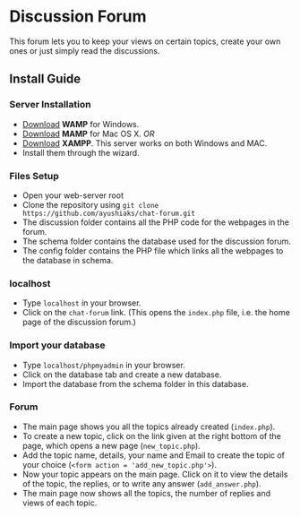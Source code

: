 # Discussion Forum

This forum lets you to keep your views on certain topics, create your own ones or just simply read the discussions.

## Install Guide

### Server Installation
- [Download](http://www.wampserver.com/en/) **WAMP** for Windows.
- [Download](https://www.mamp.info/en/downloads/) **MAMP** for Mac OS X.
*OR*
- [Download](https://www.apachefriends.org/download.html) **XAMPP**. This server works on both Windows and MAC.
- Install them through the wizard.

### Files Setup

- Open your web-server root
- Clone the repository using `git clone https://github.com/ayushiaks/chat-forum.git`
- The discussion folder contains all the PHP code for the webpages in the forum.
- The schema folder contains the database used for the discussion forum.
- The config folder contains the PHP file which links all the webpages to the database in schema.

### localhost

- Type `localhost` in your browser.
- Click on the `chat-forum` link.
   (This opens the `index.php` file, i.e. the home page of the discussion forum.)

### Import your database

- Type `localhost/phpmyadmin` in your browser.
- Click on the database tab and create a new database.
- Import the database from the schema folder in this database.

### Forum

- The main page shows you all the topics already created (`index.php`).
- To create a new topic, click on the link given at the right bottom of the page, which opens a new page (`new_topic.php`).
- Add the topic name, details, your name and Email to create the topic of your choice (`<form action = 'add_new_topic.php'>`).
- Now your topic appears on the main page. Click on it to view the details of the topic, the replies, or to write any answer (`add_answer.php`).
- The main page now shows all the topics, the number of replies and views of each topic.


